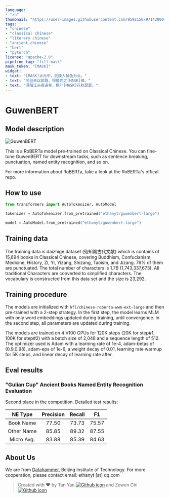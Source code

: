 ```yaml
---
language: 
- "zh"
thumbnail: "https://user-images.githubusercontent.com/9592150/97142000-cad08e00-179a-11eb-88df-aff9221482d8.png"
tags:
- "chinese"
- "classical chinese"
- "literary chinese"
- "ancient chinese"
- "bert"
- "pytorch"
license: "apache-2.0"
pipeline_tag: "fill-mask"
mask_token: "[MASK]"
widget:
- text: "[MASK]太元中，武陵人捕鱼为业。"
- text: "问征夫以前路，恨晨光之[MASK]微。"
- text: "浔阳江头夜送客，枫叶[MASK]花秋瑟瑟。"
---
```


# GuwenBERT

## Model description
![GuwenBERT](https://user-images.githubusercontent.com/9592150/97142000-cad08e00-179a-11eb-88df-aff9221482d8.png)

This is a RoBERTa model pre-trained on Classical Chinese. You can fine-tune GuwenBERT for downstream tasks, such as sentence breaking, punctuation, named entity recognition, and so on.

For more information about RoBERTa, take a look at the RoBERTa's offical repo.

## How to use

```python
from transformers import AutoTokenizer, AutoModel

tokenizer = AutoTokenizer.from_pretrained("ethanyt/guwenbert-large")

model = AutoModel.from_pretrained("ethanyt/guwenbert-large")
```

## Training data

The training data is daizhige dataset (殆知阁古代文献) which is contains of 15,694 books in Classical Chinese, covering Buddhism, Confucianism, Medicine, History, Zi, Yi, Yizang, Shizang, Taoism, and Jizang. 
76% of them are punctuated.
The total number of characters is 1.7B (1,743,337,673).
All traditional Characters are converted to simplified characters.
The vocabulary is constructed from this data set and the size is 23,292.

## Training procedure

The models are initialized with `hfl/chinese-roberta-wwm-ext-large` and then pre-trained with a 2-step strategy.
In the first step, the model learns MLM with only word embeddings updated during training, until convergence. In the second step, all parameters are updated during training.

The models are trained on 4 V100 GPUs for 120K steps (20K for step#1, 100K for step#2) with a batch size of 2,048 and a sequence length of 512. The optimizer used is Adam with a learning rate of 1e-4, adam-betas of (0.9,0.98), adam-eps of 1e-6, a weight decay of 0.01, learning rate warmup for 5K steps, and linear decay of learning rate after.

## Eval results

### "Gulian Cup" Ancient Books Named Entity Recognition Evaluation

Second place in the competition. Detailed test results:

| NE Type    | Precision   | Recall | F1    |
|:----------:|:-----------:|:------:|:-----:|
| Book Name  | 77.50       | 73.73  | 75.57 |
| Other Name | 85.85       | 89.32  | 87.55 |
| Micro Avg. | 83.88       | 85.39  | 84.63 |




## About Us

We are from [Datahammer](https://datahammer.net), Beijing Institute of Technology.
For more cooperation, please contact email: ethanyt [at] qq.com

> Created with ❤️ by Tan Yan [![Github icon](https://cdn0.iconfinder.com/data/icons/octicons/1024/mark-github-32.png)](https://github.com/Ethan-yt) and Zewen Chi [![Github icon](https://cdn0.iconfinder.com/data/icons/octicons/1024/mark-github-32.png)](https://github.com/CZWin32768)